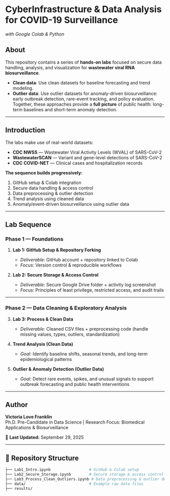 # CyberInfrastructure & Data Analysis for COVID-19 Surveillance  
*with Google Colab & Python*  

## About  
This repository contains a series of **hands-on labs** focused on secure data handling, analysis, and visualization for **wastewater viral RNA biosurveillance**.  

- **Clean data**: Use clean datasets for baseline forecasting and trend modeling.
- **Outlier data**: Use outlier datasets for anomaly-driven biosurveillance: early outbreak detection, rare-event tracking, and policy evaluation.
Together, these approaches provide a **full picture** of public health: long-term baselines and short-term anomaly detection.  

---

## Introduction  
The labs make use of real-world datasets:  
- **CDC NWSS** — Wastewater Viral Activity Levels (WVAL) of SARS-CoV-2  
- **WastewaterSCAN** — Variant and gene-level detections of SARS-CoV-2  
- **CDC COVID-NET** — Clinical cases and hospitalization records  

**The sequence builds progressively:**  
1. GitHub setup & Colab integration  
2. Secure data handling & access control  
3. Data preprocessing & outlier detection  
4. Trend analysis using cleaned data  
5. Anomaly/event-driven biosurveillance using outlier data  

---

## Lab Sequence  

### Phase 1 — Foundations  
1. **Lab 1: GitHub Setup & Repository Forking**  
   - *Deliverable:* GitHub account + repository linked to Colab  
   - *Focus:* Version control & reproducible workflows  

2. **Lab 2: Secure Storage & Access Control**  
   - *Deliverable:* Secure Google Drive folder + activity log screenshot  
   - *Focus:* Principles of least privilege, restricted access, and audit trails  

---

### Phase 2 — Data Cleaning & Exploratory Analysis  
3. **Lab 3: Process & Clean Data**  
   - *Deliverable:* Cleaned CSV files + preprocessing code (handle missing values, types, outliers, standardization)  

4. **Trend Analysis (Clean Data)**  
   - *Goal:* Identify baseline shifts, seasonal trends, and long-term epidemiological patterns  

5. **Outlier & Anomaly Detection (Outlier Data)**  
   - *Goal:* Detect rare events, spikes, and unusual signals to support outbreak forecasting and public health interventions  

---

## Author  
**Victoria Love Franklin**  
Ph.D. Pre-Candidate in Data Science | Research Focus: Biomedical Applications & Biosurveillance  

📅 **Last Updated:** September 29, 2025  

---

## 📂 Repository Structure  
```bash
├── Lab1_Intro.ipynb                 # GitHub & Colab setup
├── Lab2_Secure_Storage.ipynb        # Secure storage & access control
├── Lab3_Process_Clean_Outliers.ipynb # Data preprocessing & outlier detection
├── data/                            # Example raw data files
├── results/
